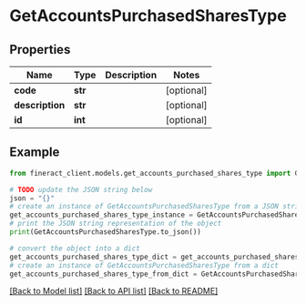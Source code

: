 # GetAccountsPurchasedSharesType


## Properties

Name | Type | Description | Notes
------------ | ------------- | ------------- | -------------
**code** | **str** |  | [optional] 
**description** | **str** |  | [optional] 
**id** | **int** |  | [optional] 

## Example

```python
from fineract_client.models.get_accounts_purchased_shares_type import GetAccountsPurchasedSharesType

# TODO update the JSON string below
json = "{}"
# create an instance of GetAccountsPurchasedSharesType from a JSON string
get_accounts_purchased_shares_type_instance = GetAccountsPurchasedSharesType.from_json(json)
# print the JSON string representation of the object
print(GetAccountsPurchasedSharesType.to_json())

# convert the object into a dict
get_accounts_purchased_shares_type_dict = get_accounts_purchased_shares_type_instance.to_dict()
# create an instance of GetAccountsPurchasedSharesType from a dict
get_accounts_purchased_shares_type_from_dict = GetAccountsPurchasedSharesType.from_dict(get_accounts_purchased_shares_type_dict)
```
[[Back to Model list]](../README.md#documentation-for-models) [[Back to API list]](../README.md#documentation-for-api-endpoints) [[Back to README]](../README.md)


